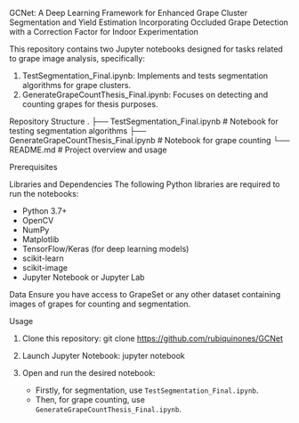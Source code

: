 GCNet: A Deep Learning Framework for Enhanced Grape Cluster Segmentation and Yield Estimation Incorporating Occluded Grape Detection with a Correction Factor for Indoor Experimentation

This repository contains two Jupyter notebooks designed for tasks related to grape image analysis, specifically:

1. TestSegmentation_Final.ipynb: Implements and tests segmentation algorithms for grape clusters.
2. GenerateGrapeCountThesis_Final.ipynb: Focuses on detecting and counting grapes for thesis purposes.



Repository Structure
.
├── TestSegmentation_Final.ipynb          # Notebook for testing segmentation algorithms
├── GenerateGrapeCountThesis_Final.ipynb  # Notebook for grape counting
└── README.md                             # Project overview and usage


Prerequisites

Libraries and Dependencies
The following Python libraries are required to run the notebooks:

- Python 3.7+
- OpenCV
- NumPy
- Matplotlib
- TensorFlow/Keras (for deep learning models)
- scikit-learn
- scikit-image
- Jupyter Notebook or Jupyter Lab



Data
Ensure you have access to GrapeSet or any other dataset containing images of grapes for counting and segmentation.

Usage
1. Clone this repository:
   git clone https://github.com/rubiquinones/GCNet

2. Launch Jupyter Notebook:
   jupyter notebook

3. Open and run the desired notebook:
   - Firstly, for segmentation, use `TestSegmentation_Final.ipynb`.
   - Then, for grape counting, use `GenerateGrapeCountThesis_Final.ipynb`.
   

